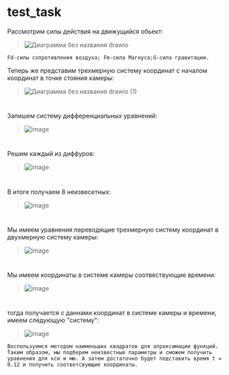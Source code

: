 # test_task
Рассмотрим силы действия на движущийся обьект:

>![Диаграмма без названия drawio](https://user-images.githubusercontent.com/55112338/193457381-d098293c-e568-46c4-9134-94f9a689a750.svg)
```
Fd-силы сопротивления воздуха; Fm-сила Магнуса;G-сила гравитации.
```
Теперь же представим трехмерную систему координат с началом координат в точке стояния камеры:

>![Диаграмма без названия drawio (1)](https://user-images.githubusercontent.com/55112338/193457586-74219f74-d5ae-4751-8e04-91339dad9682.svg)

#
Запишем систему дифференциальных уравнений:
>![image](https://user-images.githubusercontent.com/55112338/193460768-92d9e515-b4c7-4a4e-a290-15147ec630a5.png)
#
Решим каждый из диффуров:
>![image](https://user-images.githubusercontent.com/55112338/193461454-d1249dba-ab06-4bbe-806e-3b9e70b7c4d0.png)
#
В итоге получаем 8 неизвесетных:
>![image](https://user-images.githubusercontent.com/55112338/193461069-567e61d8-0e93-42cb-971a-676e535da77a.png)
#
Мы имеем уравнения переводящие трехмерную систему координат в двухмерную систему камеры:
>![image](https://user-images.githubusercontent.com/55112338/193461383-1b2b4ee8-087b-4342-8dd5-152f95118d1b.png)
#
Мы имеем координаты в системе камеры соотвествующие времени:
>![image](https://user-images.githubusercontent.com/55112338/193462134-8da1b18f-6f78-4535-b38d-a89dd538a94e.png)
#
тогда получается с даннами координат в системе камеры и времени, имеем следующую "систему":
>![image](https://user-images.githubusercontent.com/55112338/193461671-37eb171f-0e0e-4b98-9b41-47118ea0a059.png)
```
Воспользуемся методом наименьших квадратов для апроксимации функций. Таким образом, мы подберем неизвестные параметры и сможем получить уравнения для кси и мю. А затем достаточно будет подставить время t = 0.12 и получить соответсвующие координаты. 
```
